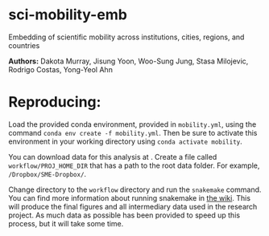 # sci-mobility-emb
Embedding of scientific mobility across institutions, cities, regions, and countries

**Authors:** Dakota Murray, Jisung Yoon, Woo-Sung Jung, Stasa Milojevic, Rodrigo Costas, Yong-Yeol Ahn

# Reproducing:

Load the provided conda environment, provided in `mobility.yml`, using the command `conda env create -f mobility.yml`. Then be sure to activate this environment in your working directory using `conda activate mobility`.

You can download data for this analysis at [<link pending>](). Create a file called `workflow/PROJ_HOME_DIR` that has a path to the root data folder. For example, `/Dropbox/SME-Dropbox/`.

Change directory to the `workflow` directory and run the `snakemake` command. You can find more information about running snakemake in [the wiki](https://github.com/murrayds/sci-mobility-emb/wiki/Snakemake). This will produce the final figures and all intermediary data used in the research project. As much data as possible has been provided to speed up this process, but it will take some time.
